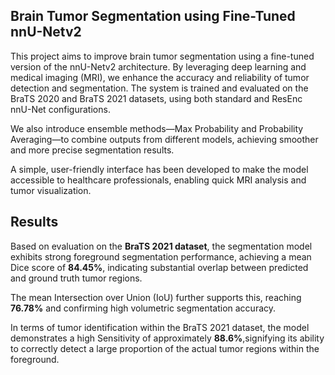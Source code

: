 ## Brain Tumor Segmentation using Fine-Tuned nnU-Netv2

This project aims to improve brain tumor segmentation using a fine-tuned version of the nnU-Netv2 architecture. By leveraging deep learning and medical imaging (MRI), we enhance the accuracy and reliability of tumor detection and segmentation. The system is trained and evaluated on the BraTS 2020 and BraTS 2021 datasets, using both standard and ResEnc nnU-Net configurations.  

We also introduce ensemble methods—Max Probability and Probability Averaging—to combine outputs from different models, achieving smoother and more precise segmentation results.  

A simple, user-friendly interface has been developed to make the model accessible to healthcare professionals, enabling quick MRI analysis and tumor visualization.

## Results 
Based on evaluation on the **BraTS 2021 dataset**, the segmentation model exhibits strong foreground segmentation performance, achieving a mean Dice score of **84.45%**, indicating substantial overlap between predicted and ground truth tumor regions.   

The mean Intersection over Union (IoU) further supports this, reaching **76.78%** and confirming high volumetric segmentation accuracy.  

In terms of tumor identification within the BraTS 2021 dataset, the model demonstrates a high Sensitivity of approximately **88.6%**,signifying its ability to correctly detect a large proportion of the actual tumor regions within the foreground.